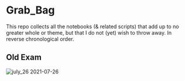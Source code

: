 # Grab_Bag

This repo collects all the notebooks (& related scripts) that add up to no greater whole or theme, but that I do not (yet) wish to throw away. In reverse chronological order.

## Old Exam
![july_26](https://user-images.githubusercontent.com/12042357/126978850-339c5671-bbfe-4ee6-b399-19e092371604.png)
2021-07-26

